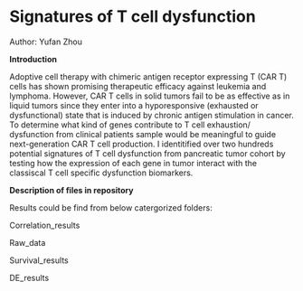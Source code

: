 # Signatures of T cell dysfunction

Author: Yufan Zhou

**Introduction**
  
Adoptive cell therapy with chimeric antigen receptor expressing T (CAR T) cells has shown promising therapeutic efficacy against leukemia and lymphoma. However, CAR T cells in solid tumors fail to be as effective as in liquid tumors since they enter into a hyporesponsive (exhausted or dysfunctional) state that is induced by chronic antigen stimulation in cancer. To determine what kind of genes contribute to T cell exhaustion/ dysfunction from clinical patients sample would be meaningful to guide next-generation CAR T cell production. I identitified over two hundreds potential signatures of T cell dysfunction from pancreatic tumor cohort by testing how the expression of each gene in tumor interact with the classiscal T cell specific dysfunction biomarkers. 

**Description of files in repository**
  
Results could be find from below catergorized folders:

Correlation_results

Raw_data

Survival_results

DE_results
